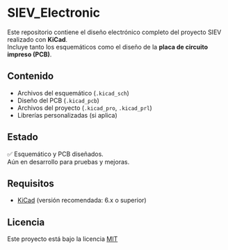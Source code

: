 # SIEV_Electronic

Este repositorio contiene el diseño electrónico completo del proyecto SIEV realizado con **KiCad**.  
Incluye tanto los esquemáticos como el diseño de la **placa de circuito impreso (PCB)**.

## Contenido

- Archivos del esquemático (`.kicad_sch`)
- Diseño del PCB (`.kicad_pcb`)
- Archivos del proyecto (`.kicad_pro`, `.kicad_prl`)
- Librerías personalizadas (si aplica)

## Estado

✅ Esquemático y PCB diseñados.  
Aún en desarrollo para pruebas y mejoras.

## Requisitos

- [KiCad](https://www.kicad.org/) (versión recomendada: 6.x o superior)

## Licencia

Este proyecto está bajo la licencia [MIT](LICENSE) 
